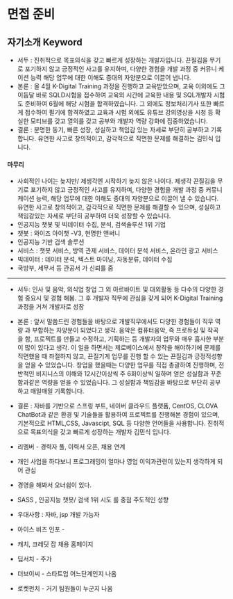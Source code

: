 # 면접 준비

## 자기소개 Keyword

- 서두 : 진취적으로 목표의식을 갖고 빠르게 성장하는 개발자입니다. 끈질김을 무기로 포기하지 않고 긍정적인 사고를 유지하며, 다양한 경험을 개발 과정 중 커뮤니 케이션 능력 해당 업무에 대한 이해도 증대의 자양분으로 이끌어 냅니다. 
- 본론 : 올 4월 K-Digital Training 과정을 진행하고 교육받았으며, 교육 이외에도 그 이듬달 바로 SQLD시험을 접수하여 교육외 시간에 교육한 내용 및 SQL개발자 시험도 준비하여 6월에 해당 시험을 합격하였습니다. 그 외에도 정보처리기사 또한 빠르게 접수하여 필기에 합격하였고 교육과 시험 외에도 유튜브 강의영상을 시청 등 확실한 모티브를 갖고 열의를 갖고 공부와 개발자 역량 강화에 집중하였습니다.
- 결론 : 분명한 동기, 빠른 성장, 성실하고 책임감 있는 자세로 부단히 공부하고 기록합니다. 유연한 사고로 창의적이고, 감각적으로 직면한 문제를 해결하는 김민식 입니다.

#### 마무리

- 사회적인 나이는 늦지만/ 제생각엔 시작하기 늦지 않은 나이다. 제생각 끈질김을 무기로 포기하지 않고 긍정적인 사고를 유지하며, 다양한 경험을 개발 과정 중 커뮤니케이션 능력, 해당 업무에 대한 이해도 증대의 자양분으로 이끌어 낼 수 있습니다. 유연한 사고로 창의적이고, 감각적으로 직면한 문제를 해결할 수 있으며, 성실하고 책임감있는 자세로 부단히 공부하여 더욱 성장할 수 있습니다.
- 인공지능 챗봇 및 빅데이터 수집, 분석, 검색솔루션 1위 기업
- 챗봇 : 와이즈 아이챗 -V3, 현명한 앤써니
- 인공지능 기반 검색 솔루션
- 서비스 : 챗봇 서비스, 방역 관제 서비스, 데이터 분석 서비스, 온라인 광고 서비스
- 빅데이터 : 데이터 분석, 텍스트 마이닝, 자동분류, 데이터 수집
- 국방부, 세무서 등 관공서 가 신뢰를 줌





-----

- 서두: 인사 및 음악, 외식업 창업 그 외 아르바이트 및 대외활동 등 다수의 다양한 경험 중요시 및 경험 해봄. 그 후 개발자 직무에 관심을 갖게 되어 K-Digital Training 과정을 거쳐 개발자로 성장
- 본론 : 앞서 말씀드린 경험들을 바탕으로 개발직무에서도 다양한 경험들이 직무 역량 과 부합하는 자양분이 되었다고 생각. 음악은 컴퓨터음악, 즉 프로듀싱 및 작곡 을 함, 프로젝트를 만들고 수정하고, 기획하는 등 개발자의 업무와 매우 흡사한 부분이 많이 있다고 생각. 이 일을 하면서는 제로베이스에서 창작을 해야하기에 문제를 직면했을 때 좌절하지 않고, 끈질기게 업무를 진행 할 수 있는 끈질김과 긍정적성향을 얻을 수 있었습니다. 창업을 했을때는 다양한 업무를 직접 총괄하여 진행하며, 전반적인 비지니스의 이해와 12시간이상씩 주 6회이상씩 일하며 얻은 성실함과 꾸준함과같은 역량을 얻을 수 있었습니다. 그 성실함과 책임감을 바탕으로 부단히 공부하고 매일매일 기록합니다.
- 결론 : 자바를 기반으로 스프링 부트, 네이버 클라우드 플랫폼, CentOS, CLOVA ChatBot과 같은 환경 및 기술들을 활용하여 프로젝트를 진행해본 경험이 있으며,  기본적으로 HTML,CSS, Javascipt, SQL 등 다양한 언어들을 사용합니다. 진취적으로 목표의식을 갖고 빠르게 성장하는 개발자 김민식 입니다.



- 리멤버 - 경력자 풀, 이력서 오픈, 채용 연계



- 개인 사업을 하다보니 프로그래밍이 얼마나 영업 이익과관련이 있는지 생각하게 되어 관심
- 경영을 해봐서 오너쉽이 있다.
- SASS ,  인공지능 챗봇/ 검색 1위 시도 를 중점 주도적인 성향
- 우대사항 : 자바, jsp 개발 가능자
- 아이스 비즈 인포 -
- 캐치, 크레딧 잡 채용 홈페이지
- 딥서치 - 주가
- 더브이씨 - 스타트업 어느단계인지 나옴
- 로켓펀치 - 거기 팀원들이 누군지 나옴